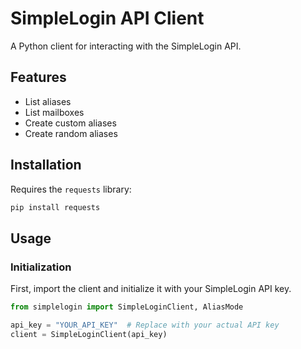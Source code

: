 # SimpleLogin API Client

A Python client for interacting with the SimpleLogin API.

## Features

*   List aliases
*   List mailboxes
*   Create custom aliases
*   Create random aliases

## Installation

Requires the `requests` library:

```bash
pip install requests
```

## Usage

### Initialization

First, import the client and initialize it with your SimpleLogin API key.

````python
from simplelogin import SimpleLoginClient, AliasMode

api_key = "YOUR_API_KEY"  # Replace with your actual API key
client = SimpleLoginClient(api_key)
